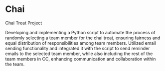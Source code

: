 # Chai
Chai Treat Project

Developing and implementing a Python script to automate the process of randomly selecting a team member for the chai treat, ensuring fairness and equal distribution of responsibilities among team members.
Utilized email sending functionality and integrated it with the script to send reminder emails to the selected team member, while also including the rest of the team members in CC, enhancing communication and collaboration within the team.

